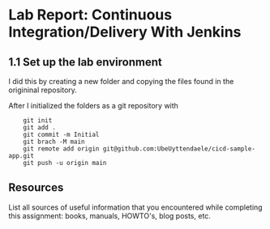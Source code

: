 # Lab Report: Continuous Integration/Delivery With Jenkins

## 1.1 Set up the lab environment
I did this by creating a new folder and copying the files found in the origininal repository.

After I initialized the folders as a git repository with

```
	git init
	git add .
	git commit -m Initial
	git brach -M main
	git remote add origin git@github.com:UbeUyttendaele/cicd-sample-app.git
	git push -u origin main

```

## Resources

List all sources of useful information that you encountered while completing this assignment: books, manuals, HOWTO's, blog posts, etc.
